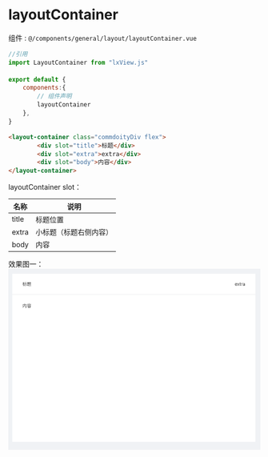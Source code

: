 #  

# layoutContainer

组件 : `@/components/general/layout/layoutContainer.vue`


``` js
//引用
import LayoutContainer from "lxView.js"

export default {
    components:{
        // 组件声明
        layoutContainer
    },
}
```

``` html
<layout-container class="commdoityDiv flex">
        <div slot="title">标题</div>
        <div slot="extra">extra</div>
        <div slot="body">内容</div>
</layout-container>
```

layoutContainer slot： 

| 名称 | 说明 | 
| ------ | ------ |
| title | 标题位置 |
| extra | 小标题（标题右侧内容）|
| body | 内容 |


效果图一：
![avatar](../image/layoutContainer.png)